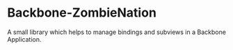 Backbone-ZombieNation
=====================

A small library which helps to manage bindings and subviews in a Backbone Application.